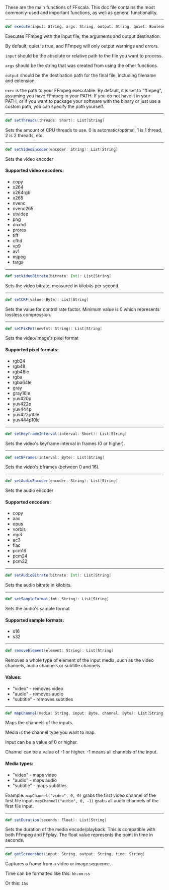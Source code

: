 These are the main functions of FFscala. This doc file contains the most commonly-used and important functions, as well as general functionality.

---

```scala
def execute(input: String, args: String, output: String, quiet: Boolean = true, exec: String = "ffmpeg"): Int
```
Executes FFmpeg with the input file, the arguments and output destination.

By default, quiet is true, and FFmpeg will only output warnings and errors.

```input``` should be the absolute or relative path to the file you want to process.

```args``` should be the string that was created from using the other functions.

```output``` should be the destination path for the final file, including filename and extension.

```exec``` is the path to your FFmpeg executable. By default, it is set to "ffmpeg", assuming you have FFmpeg in your PATH. If you do not have it in your PATH, or if you want to package your software with the binary or just use a custom path, you can specify the path yourself.

---

```scala
def setThreads(threads: Short): List[String]
```
Sets the amount of CPU threads to use. 0 is automatic/optimal, 1 is 1 thread, 2 is 2 threads, etc.

---

```scala
def setVideoEncoder(encoder: String): List[String]
```
Sets the video encoder
#### Supported video encoders:
* copy
* x264
* x264rgb
* x265
* nvenc
* nvenc265
* utvideo
* png
* dnxhd
* prores
* tiff
* cfhd
* vp9
* av1
* mjpeg
* targa

---

```scala
def setVideoBitrate(bitrate: Int): List[String]
```
Sets the video bitrate, measured in kilobits per second.

---

```scala
def setCRF(value: Byte): List[String]
```
Sets the value for control rate factor. Minimum value is 0 which represents lossless compression.

---

```scala
def setPixFmt(newfmt: String): List[String]
```
Sets the video/image's pixel format
#### Supported pixel formats:
* rgb24
* rgb48
* rgb48le
* rgba
* rgba64le
* gray
* gray16le
* yuv420p
* yuv422p
* yuv444p
* yuv422p10le
* yuv444p10le

---

```scala
def setKeyframeInterval(interval: Short): List[String]
```
Sets the video's keyframe interval in frames (0 or higher).

---

```scala
def setBFrames(interval: Byte): List[String]
```
Sets the video's bframes (between 0 and 16).

---

```scala
def setAudioEncoder(encoder: String): List[String]
```
Sets the audio encoder
#### Supported encoders:
* copy
* aac
* opus
* vorbis
* mp3
* ac3
* flac
* pcm16
* pcm24
* pcm32

---

```scala
def setAudioBitrate(bitrate: Int): List[String]
```
Sets the audio bitrate in kilobits.

---

```scala
def setSampleFormat(fmt: String): List[String]
```
Sets the audio's sample format
#### Supported sample formats:
* s16
* s32

---

```scala
def removeElement(element: String): List[String]
```
Removes a whole type of element of the input media, such as the video channels, audio channels or subtitle channels.

#### Values:
* "video" - removes video
* "audio" - removes audio
* "subtitle" - removes subtitles

---

```scala
def mapChannel(media: String, input: Byte, channel: Byte): List[String]
```
Maps the channels of the inputs.

Media is the channel type you want to map.

Input can be a value of 0 or higher.

Channel can be a value of -1 or higher. -1 means all channels of the input.

#### Media types:
* "video" - maps video
* "audio" - maps audio
* "subtitle" - maps subtitles

Example: ```mapChannel("video", 0, 0)``` grabs the first video channel of the first file input. ```mapChannel("audio", 0, -1)``` grabs all audio channels of the first file input.

---

```scala
def setDuration(seconds: Float): List[String]
```
Sets the duration of the media encode/playback. This is compatible with both FFmpeg and FFplay. The float value represents the point in time in seconds.

---

```scala
def getScreenshot(input: String, output: String, time: String)
```
Captures a frame from a video or image sequence.

Time can be formatted like this: ```hh:mm:ss```

Or this: ```15s```
